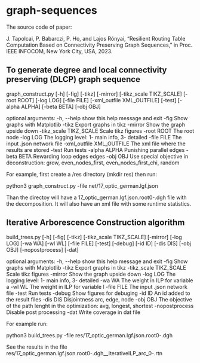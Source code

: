 # graph-sequences

The source code of paper:

J. Tapolcai, P. Babarczi, P. Ho, and Lajos Rónyai, “Resilient Routing Table Computation Based on Connectivity Preserving Graph Sequences,” in Proc. IEEE INFOCOM, New York City, USA, 2023.

## To generate degree and local connectivity preserving (DLCP) graph sequence

graph_construct.py [-h] [-fig] [-tikz] [-mirror] [-tikz_scale TIKZ_SCALE] [-root ROOT] [-log LOG] [-file FILE] [-xml_outfile XML_OUTFILE] [-test] [-alpha ALPHA] [-beta BETA]
                          [-obj OBJ]

optional arguments:
  -h, --help            show this help message and exit
  -fig                  Show graphs with Matplotlib
  -tikz                 Export graphs in tikz
  -mirror               Show the graph upside down
  -tikz_scale TIKZ_SCALE
                        Scale tikz figures
  -root ROOT            The root node
  -log LOG              The logging level: 1- main info, 3- detailed
  -file FILE            The input .json network file
  -xml_outfile XML_OUTFILE
                        The xml file where the results are stored
  -test                 Run tests
  -alpha ALPHA          Punishing parallel edges
  -beta BETA            Rewarding loop edges edges
  -obj OBJ              Use special objective in deconstruction: grow, even_nodes_first, even_nodes_first_chi, random

For example, first create a /res directory (mkdir res) then run:

python3 graph_construct.py -file net/17_optic_german.lgf.json

Than the directoy will have a 17_optic_german.lgf.json.root0-.dgh file with the decomposition. It will also have an  xml file with some runtime statistics.

## Iterative Arborescence Construction algorithm

build_trees.py [-h] [-fig] [-tikz] [-tikz_scale TIKZ_SCALE] [-mirror] [-log LOG] [-wa WA] [-wl WL] [-file FILE] [-test] [-debug] [-id ID] [-dis DIS] [-obj OBJ] [-nopostprocess]
                      [-dat]

optional arguments:
  -h, --help            show this help message and exit
  -fig                  Show graphs with Matplotlib
  -tikz                 Export graphs in tikz
  -tikz_scale TIKZ_SCALE
                        Scale tikz figures
  -mirror               Show the graph upside down
  -log LOG              The logging level: 1- main info, 3- detailed
  -wa WA                The weight in ILP for variable a
  -wl WL                The weight in ILP for variable l
  -file FILE            The input .json network file
  -test                 Run tests
  -debug                Show figures for debuging
  -id ID                An id added to the result files
  -dis DIS              Disjointness arc, edge, node
  -obj OBJ              The objective of the path lenght in the optimization: avg, longest, shortest
  -nopostprocess        Disable post processing
  -dat                  Write coverage in dat file

  For example run:

  python3 build_trees.py -file res/17_optic_german.lgf.json.root0-.dgh

  See the results in the file res/17_optic_german.lgf.json.root0-.dgh__IterativeILP_arc_0-.rtn

  
